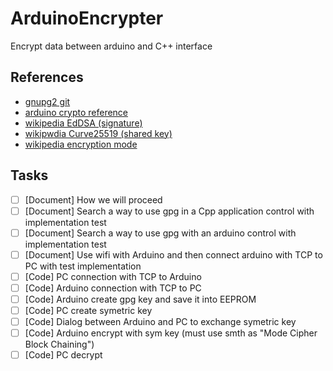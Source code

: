 # ArduinoEncrypter
Encrypt data between arduino and C++ interface
## References
- [gnupg2 git](https://github.com/gpg/gnupg)
- [arduino crypto reference](https://rweather.github.io/arduinolibs/crypto.html)
- [wikipedia EdDSA (signature)](https://en.wikipedia.org/wiki/EdDSA)
- [wikipwdia Curve25519 (shared key)](https://en.wikipedia.org/wiki/Curve25519)
- [wikipedia encryption mode](https://en.wikipedia.org/wiki/Block_cipher_mode_of_operation)

## Tasks

- [ ] [Document] How we will proceed
- [ ] [Document] Search a way to use gpg in a Cpp application control with implementation test
- [ ] [Document] Search a way to use gpg with an arduino control with implementation test
- [ ] [Document] Use wifi with Arduino and then connect arduino with TCP to PC with test implementation
- [ ] [Code] PC connection with TCP to Arduino
- [ ] [Code] Arduino connection with TCP to PC
- [ ] [Code] Arduino create gpg key and save it into EEPROM 
- [ ] [Code] PC create symetric key
- [ ] [Code] Dialog between Arduino and PC to exchange symetric key
- [ ] [Code] Arduino encrypt with sym key (must use smth as "Mode Cipher Block Chaining")
- [ ] [Code] PC decrypt 
